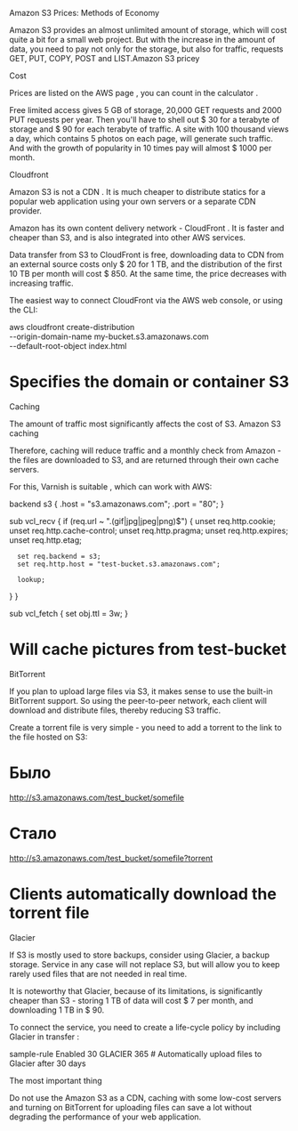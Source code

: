 Amazon S3 Prices: Methods of Economy

Amazon S3 provides an almost unlimited amount of storage, which will cost quite a bit for a small web project. But with the increase in the amount of data, you need to pay not only for the storage, but also for traffic, requests GET, PUT, COPY, POST and LIST.Amazon S3 pricey

Cost

Prices are listed on the AWS page , you can count in the calculator .

Free limited access gives 5 GB of storage, 20,000 GET requests and 2000 PUT requests per year. Then you'll have to shell out $ 30 for a terabyte of storage and $ 90 for each terabyte of traffic. A site with 100 thousand views a day, which contains 5 photos on each page, will generate such traffic. And with the growth of popularity in 10 times pay will almost $ 1000 per month.

Cloudfront

Amazon S3 is not a CDN . It is much cheaper to distribute statics for a popular web application using your own servers or a separate CDN provider.

Amazon has its own content delivery network - CloudFront . It is faster and cheaper than S3, and is also integrated into other AWS services.

Data transfer from S3 to CloudFront is free, downloading data to CDN from an external source costs only $ 20 for 1 TB, and the distribution of the first 10 TB per month will cost $ 850. At the same time, the price decreases with increasing traffic.

The easiest way to connect CloudFront via the AWS web console, or using the CLI:

aws cloudfront create-distribution \
  --origin-domain-name my-bucket.s3.amazonaws.com \
  --default-root-object index.html
# Specifies the domain or container S3

Caching

The amount of traffic most significantly affects the cost of S3. Amazon S3 caching

Therefore, caching will reduce traffic and a monthly check from Amazon - the files are downloaded to S3, and are returned through their own cache servers.

For this, Varnish is suitable , which can work with AWS:

backend s3 {
  .host = "s3.amazonaws.com";
  .port = "80";
}

sub vcl_recv {
  if (req.url ~ "\.(gif|jpg|jpeg|png)$") {
      unset req.http.cookie;
      unset req.http.cache-control;
      unset req.http.pragma;
      unset req.http.expires;
      unset req.http.etag;

      set req.backend = s3;
      set req.http.host = "test-bucket.s3.amazonaws.com";

      lookup;
  }
}

sub vcl_fetch {
    set obj.ttl = 3w;
}
# Will cache pictures from test-bucket

BitTorrent

If you plan to upload large files via S3, it makes sense to use the built-in BitTorrent support. So using the peer-to-peer network, each client will download and distribute files, thereby reducing S3 traffic.

Create a torrent file is very simple - you need to add a torrent to the link to the file hosted on S3:

 # Было
http://s3.amazonaws.com/test_bucket/somefile


# Стало
http://s3.amazonaws.com/test_bucket/somefile?torrent
# Clients automatically download the torrent file

Glacier

If S3 is mostly used to store backups, consider using Glacier, a backup storage. Service in any case will not replace S3, but will allow you to keep rarely used files that are not needed in real time.

It is noteworthy that Glacier, because of its limitations, is significantly cheaper than S3 - storing 1 TB of data will cost $ 7 per month, and downloading 1 TB in $ 90.

To connect the service, you need to create a life-cycle policy by including Glacier in transfer :

<LifecycleConfiguration>
    <Rule>
        <ID>sample-rule</ID>
        <Prefix></Prefix>
        <Status>Enabled</Status>
        <Transition>
      		<Days>30</Days>
      		<StorageClass>GLACIER</StorageClass>
    	</Transition>    
        <Expiration>
             <Days>365</Days>
        </Expiration>
    </Rule>
</LifecycleConfiguration>
# Automatically upload files to Glacier after 30 days

The most important thing

Do not use the Amazon S3 as a CDN, caching with some low-cost servers and turning on BitTorrent for uploading files can save a lot without degrading the performance of your web application.
